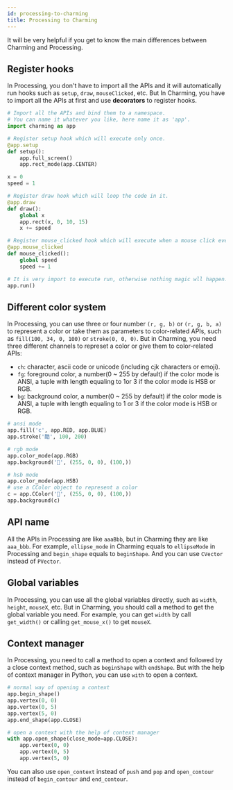 ```yaml
---
id: processing-to-charming
title: Processing to Charming
---
```

It will be very helpful if you get to know the main differences between Charming and Processing.

## Register hooks

In Processing, you don't have to import all the APIs and it will automatically run hooks such as `setup`, `draw`, `mouseClicked`, etc. But In Charming, you have to import all the APIs at first and use **decorators** to register hooks.

```py
# Import all the APIs and bind them to a namespace.
# You can name it whatever you like, here name it as 'app'.
import charming as app

# Register setup hook which will execute only once.
@app.setup
def setup():
    app.full_screen()
    app.rect_mode(app.CENTER)

x = 0
speed = 1

# Register draw hook which will loop the code in it.
@app.draw
def draw():
    global x
    app.rect(x, 0, 10, 15)
    x += speed

# Register mouse_clicked hook which will execute when a mouse click event be triggered.
@app.mouse_clicked
def mouse_clicked():
    global speed
    speed += 1

# It is very import to execute run, otherwise nothing magic wll happen.
app.run()
```

## Different color system

In Processing, you can use three or four number `(r, g, b)` or `(r, g, b, a)` to represent a color or take them as parameters to color-related APIs, such as `fill(100, 34, 0, 100)` or `stroke(0, 0, 0)`. But in Charming, you need three different channels to represet a color or give them to color-related APIs:

- `ch`: character, ascii code or unicode (including cjk characters or emoji).
- `fg`: foreground color, a number(0 ~ 255 by default) if the color mode is ANSI, a tuple with length equaling to 1or 3 if the color mode is HSB or RGB.
- `bg`: background color, a number(0 ~ 255 by default) if the color mode is ANSI, a tuple with length equaling to 1 or 3 if the color mode is HSB or RGB.

```py
# ansi mode
app.fill('c', app.RED, app.BLUE)
app.stroke('酷', 100, 200)

# rgb mode
app.color_mode(app.RGB)
app.background('🚀', (255, 0, 0), (100,))

# hsb mode
app.color_mode(app.HSB)
# use a CColor object to represent a color
c = app.CColor('🚀', (255, 0, 0), (100,))
app.background(c)
```

## API name

All the APIs in Processing are like `aaaBbb`, but in Charming they are like `aaa_bbb`. For example, `ellipse_mode` in Charming equals to `ellipseMode` in Processing and `begin_shape` equals to `beginShape`.
And you can use `CVector` instead of `PVector`.

## Global variables

In Processing, you can use all the global variables directly, such as `width`, `height`, `mouseX`, etc. But in Charming, you should call a method to get the global variable you need. For example, you can get `width` by call `get_width()` or calling `get_mouse_x()` to get `mouseX`.

## Context manager

In Processing, you need to call a method to open a context and followed by a close context method, such as `beginShape` with `endShape`. But with the help of context manager in Python, you can use `with` to open a context.
  
```py
# normal way of opening a context
app.begin_shape()
app.vertex(0, 0)
app.vertex(0, 5)
app.vertex(5, 0)
app.end_shape(app.CLOSE)

# open a context with the help of context manager
with app.open_shape(close_mode=app.CLOSE):
    app.vertex(0, 0)
    app.vertex(0, 5)
    app.vertex(5, 0)
```

You can also use `open_context` instead of `push` and `pop` and `open_contour` instead of `begin_contour` and `end_contour`.
